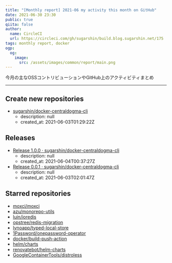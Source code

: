```yaml
---
title: "[Monthly report] 2021-06 my activity this month on GitHub"
date: 2021-06-30 23:30
public: true
qiita: false
author:
  name: CircleCI
  url: https://circleci.com/gh/sugarshin/build.blog.sugarshin.net/175
tags: monthly report, docker
ogp:
  og:
    image:
      src: /assets/images/common/report/main.png
---
```


今月の主なOSSコントリビューションやGitHub上のアクティビティまとめ

***

## Create new repositories

- [sugarshin/docker-centraldogma-cli](https://github.com/sugarshin/docker-centraldogma-cli)
  - description: null
  - created_at: 2021-06-03T01:29:22Z

## Releases

- [Release 1.0.0 · sugarshin/docker-centraldogma-cli](https://github.com/sugarshin/docker-centraldogma-cli/releases/tag/1.0.0)
  - description: null
  - created_at: 2021-06-04T00:37:27Z
- [Release 0.0.1 · sugarshin/docker-centraldogma-cli](https://github.com/sugarshin/docker-centraldogma-cli/releases/tag/0.0.1)
  - description: null
  - created_at: 2021-06-03T02:01:47Z

## Starred repositories

- [moxci/moxci](https://github.com/moxci/moxci)
- [azu/monorepo-utils](https://github.com/azu/monorepo-utils)
- [luin/ioredis](https://github.com/luin/ioredis)
- [opstree/redis-migration](https://github.com/opstree/redis-migration)
- [lynoapp/typed-local-store](https://github.com/lynoapp/typed-local-store)
- [1Password/onepassword-operator](https://github.com/1Password/onepassword-operator)
- [docker/build-push-action](https://github.com/docker/build-push-action)
- [helm/charts](https://github.com/helm/charts)
- [renovatebot/helm-charts](https://github.com/renovatebot/helm-charts)
- [GoogleContainerTools/distroless](https://github.com/GoogleContainerTools/distroless)
